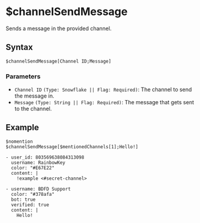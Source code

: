 # $channelSendMessage
Sends a message in the provided channel.

<style>
.discord-messages {
    margin-top: 1.5rem;
}

.discord-messages > .discord-message:before {
    color: var(--color1);
    background: var(--color3);
    border-radius: 10px;
    padding-left: 1rem;
    padding-right: 1rem;
    margin-left: -1.8rem;
    margin-top: -.9rem;
    width: fit-content;
    transition: .3s;
    z-index: 1000;
}

.discord-messages > .discord-message:before {
    content: '#secret-channel';
}

.discord-messages:first-of-type > .discord-message:before {
    content: '#main-chat';
}

.discord-messages > .discord-message:hover:before {
    transform: scale(1.025);
    transform: rotate(-2.5deg);
    border-radius: 12.5px;
    transition: .3s;
}
</style>

## Syntax
```
$channelSendMessage[Channel ID;Message]
```

### Parameters
- `Channel ID` `(Type: Snowflake || Flag: Required)`: The channel to send the message in.
- `Message` `(Type: String || Flag: Required)`: The message that gets sent to the channel.

## Example
```
$nomention
$channelSendMessage[$mentionedChannels[1];Hello!]
```

``` discord yaml
- user_id: 803569638084313098
  username: RainbowKey
  color: "#E67E22"
  content: |
    !example <#secret-channel>
```

``` discord yaml
- username: BDFD Support
  color: "#378afa"
  bot: true
  verified: true
  content: |
    Hello!
```

